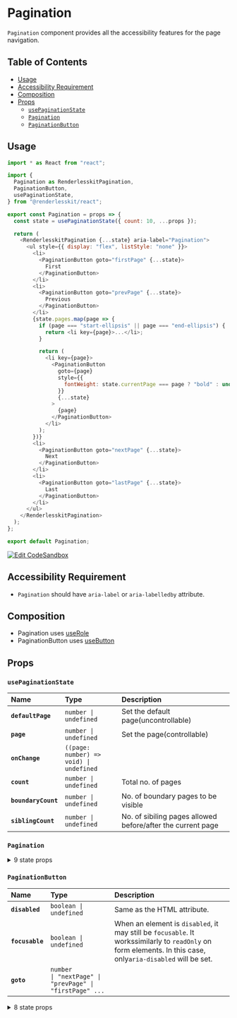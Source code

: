 # Pagination

`Pagination` component provides all the accessibility features for the page
navigation.

## Table of Contents

- [Usage](#usage)
- [Accessibility Requirement](#accessibility-requirement)
- [Composition](#composition)
- [Props](#props)
  - [`usePaginationState`](#usepaginationstate)
  - [`Pagination`](#pagination)
  - [`PaginationButton`](#paginationbutton)

## Usage

```js
import * as React from "react";

import {
  Pagination as RenderlesskitPagination,
  PaginationButton,
  usePaginationState,
} from "@renderlesskit/react";

export const Pagination = props => {
  const state = usePaginationState({ count: 10, ...props });

  return (
    <RenderlesskitPagination {...state} aria-label="Pagination">
      <ul style={{ display: "flex", listStyle: "none" }}>
        <li>
          <PaginationButton goto="firstPage" {...state}>
            First
          </PaginationButton>
        </li>
        <li>
          <PaginationButton goto="prevPage" {...state}>
            Previous
          </PaginationButton>
        </li>
        {state.pages.map(page => {
          if (page === "start-ellipsis" || page === "end-ellipsis") {
            return <li key={page}>...</li>;
          }

          return (
            <li key={page}>
              <PaginationButton
                goto={page}
                style={{
                  fontWeight: state.currentPage === page ? "bold" : undefined,
                }}
                {...state}
              >
                {page}
              </PaginationButton>
            </li>
          );
        })}
        <li>
          <PaginationButton goto="nextPage" {...state}>
            Next
          </PaginationButton>
        </li>
        <li>
          <PaginationButton goto="lastPage" {...state}>
            Last
          </PaginationButton>
        </li>
      </ul>
    </RenderlesskitPagination>
  );
};

export default Pagination;
```

[![Edit CodeSandbox](https://img.shields.io/badge/Pagination-Open%20On%20CodeSandbox-%230971f1?style=for-the-badge&logo=codesandbox&labelColor=151515)](https://codesandbox.io/s/z2fd3)

## Accessibility Requirement

- `Pagination` should have `aria-label` or `aria-labelledby` attribute.

## Composition

- Pagination uses [useRole](https://reakit.io/docs/role)
- PaginationButton uses [useButton](https://reakit.io/docs/button)

## Props

### `usePaginationState`

| Name                | Type                                                   | Description                                                 |
| :------------------ | :----------------------------------------------------- | :---------------------------------------------------------- |
| **`defaultPage`**   | <code>number \| undefined</code>                       | Set the default page(uncontrollable)                        |
| **`page`**          | <code>number \| undefined</code>                       | Set the page(controllable)                                  |
| **`onChange`**      | <code>((page: number) =&#62; void) \| undefined</code> |                                                             |
| **`count`**         | <code>number \| undefined</code>                       | Total no. of pages                                          |
| **`boundaryCount`** | <code>number \| undefined</code>                       | No. of boundary pages to be visible                         |
| **`siblingCount`**  | <code>number \| undefined</code>                       | No. of sibiling pages allowed before/after the current page |

### `Pagination`

<details><summary>9 state props</summary>
> These props are returned by the state hook. You can spread them into this component (`{...state}`) or pass them separately. You can also provide these props from your own state logic.

| Name                | Type                                    | Description                               |
| :------------------ | :-------------------------------------- | :---------------------------------------- |
| **`currentPage`**   | <code>number</code>                     | The current active page                   |
| **`pages`**         | <code>(string \| number)[]</code>       | All the page with start & end ellipsis    |
| **`isAtFirstPage`** | <code>boolean</code>                    | True, if the currentPage is at first page |
| **`isAtLastPage`**  | <code>boolean</code>                    | True, if the currentPage is at last page  |
| **`movePage`**      | <code>(page: number) =&#62; void</code> | Go to the specified page number           |
| **`nextPage`**      | <code>() =&#62; void</code>             | Go to next page                           |
| **`prevPage`**      | <code>() =&#62; void</code>             | Go to previous page                       |
| **`firstPage`**     | <code>() =&#62; void</code>             | Go to first page                          |
| **`lastPage`**      | <code>() =&#62; void</code>             | Go to last page                           |

</details>

### `PaginationButton`

| Name            | Type                                                                                                                                                                                               | Description                                                                                                                                                  |
| :-------------- | :------------------------------------------------------------------------------------------------------------------------------------------------------------------------------------------------- | :----------------------------------------------------------------------------------------------------------------------------------------------------------- |
| **`disabled`**  | <code>boolean \| undefined</code>                                                                                                                                                                  | Same as the HTML attribute.                                                                                                                                  |
| **`focusable`** | <code>boolean \| undefined</code>                                                                                                                                                                  | When an element is `disabled`, it may still be `focusable`. It workssimilarly to `readOnly` on form elements. In this case, only`aria-disabled` will be set. |
| **`goto`**      | <code title="number \| &#34;nextPage&#34; \| &#34;prevPage&#34; \| &#34;firstPage&#34; \| &#34;lastPage&#34;">number \| &#34;nextPage&#34; \| &#34;prevPage&#34; \| &#34;firstPage&#34; ...</code> |                                                                                                                                                              |

<details><summary>8 state props</summary>
> These props are returned by the state hook. You can spread them into this component (`{...state}`) or pass them separately. You can also provide these props from your own state logic.

| Name                | Type                                    | Description                               |
| :------------------ | :-------------------------------------- | :---------------------------------------- |
| **`currentPage`**   | <code>number</code>                     | The current active page                   |
| **`movePage`**      | <code>(page: number) =&#62; void</code> | Go to the specified page number           |
| **`nextPage`**      | <code>() =&#62; void</code>             | Go to next page                           |
| **`prevPage`**      | <code>() =&#62; void</code>             | Go to previous page                       |
| **`firstPage`**     | <code>() =&#62; void</code>             | Go to first page                          |
| **`lastPage`**      | <code>() =&#62; void</code>             | Go to last page                           |
| **`isAtLastPage`**  | <code>boolean</code>                    | True, if the currentPage is at last page  |
| **`isAtFirstPage`** | <code>boolean</code>                    | True, if the currentPage is at first page |

</details>
